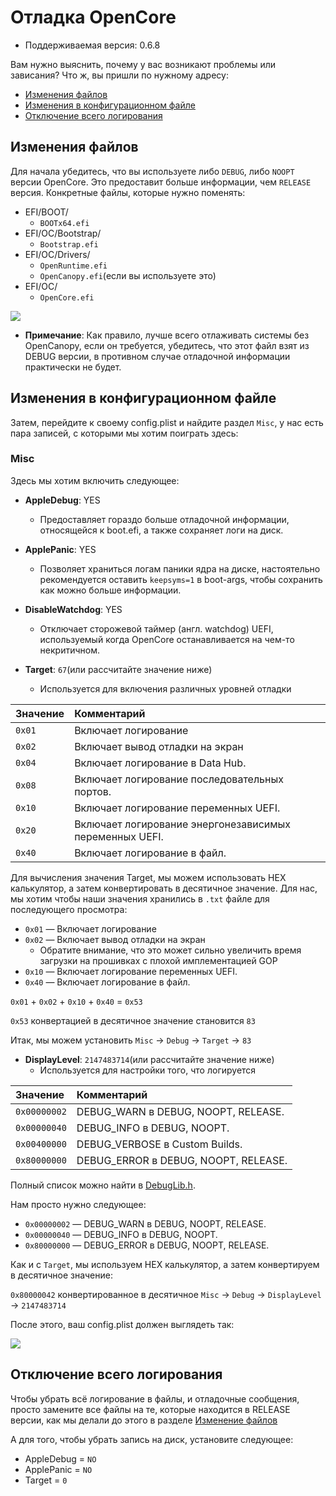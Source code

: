 # Отладка OpenCore

* Поддерживаемая версия: 0.6.8

Вам нужно выяснить, почему у вас возникают проблемы или зависания? Что ж, вы пришли по нужному адресу:

* [Изменения файлов](#изменения-фаилов)
* [Изменения в конфигурационном файле](#изменения-в-конфигурационном-фаиле)
* [Отключение всего логирования](#отключение-всего-логирования)

## Изменения файлов

Для начала убедитесь, что вы используете либо `DEBUG`, либо `NOOPT` версии OpenCore. Это предоставит больше информации, чем `RELEASE` версия. Конкретные файлы, которые нужно поменять:

* EFI/BOOT/
  * `BOOTx64.efi`
* EFI/OC/Bootstrap/
  * `Bootstrap.efi`
* EFI/OC/Drivers/
  * `OpenRuntime.efi`
  * `OpenCanopy.efi`(если вы используете это)
* EFI/OC/
  * `OpenCore.efi`

![](../../img/troubleshooting/debug-md/replace.png)

* **Примечание**: Как правило, лучше всего отлаживать системы без OpenCanopy, если он требуется, убедитесь, что этот файл взят из DEBUG версии, в противном случае отладочной информации практически не будет.

## Изменения в конфигурационном файле

Затем, перейдите к своему config.plist и найдите раздел `Misc`, у нас есть пара записей, с которыми мы хотим поиграть здесь:

### Misc

Здесь мы хотим включить следующее:

* **AppleDebug**: YES
  * Предоставляет гораздо больше отладочной информации, относящейся к boot.efi, а также сохраняет логи на диск.

* **ApplePanic**: YES
  * Позволяет храниться логам паники ядра на диске, настоятельно рекомендуется оставить `keepsyms=1` в boot-args, чтобы сохранить как можно больше информации.

* **DisableWatchdog**: YES
  * Отключает сторожевой таймер (англ. watchdog) UEFI, используемый когда OpenCore останавливается на чем-то некритичном.

* **Target**: `67`(или рассчитайте значение ниже)
  * Используется для включения различных уровней отладки

| Значение | Комментарий |
| :--- | :--- |
| `0x01` | Включает логирование |
| `0x02` | Включает вывод отладки на экран |
| `0x04` | Включает логирование в Data Hub. |
| `0x08` | Включает логирование последовательных портов. |
| `0x10` | Включает логирование переменных UEFI. |
| `0x20` | Включает логирование энергонезависимых переменных UEFI. |
| `0x40` | Включает логирование в файл. |

Для вычисления значения Target, мы можем использовать HEX калькулятор, а затем конвертировать в десятичное значение. Для нас, мы хотим чтобы наши значения хранились в `.txt` файле для последующего просмотра:

* `0x01` — Включает логирование
* `0x02` — Включает вывод отладки на экран
  * Обратите внимание, что это может сильно увеличить время загрузки на прошивках с плохой имплементацией GOP
* `0x10` — Включает логирование переменных UEFI.
* `0x40` — Включает логирование в файл.

`0x01` + `0x02` + `0x10` + `0x40` = `0x53`

`0x53` конвертацией в десятичное значение становится `83`

Итак, мы можем установить `Misc` -> `Debug` -> `Target` -> `83`

* **DisplayLevel**: `2147483714`(или рассчитайте значение ниже)
  * Используется для настройки того, что логируется

| Значение | Комментарий |
| :--- | :--- |
| `0x00000002` | DEBUG_WARN в DEBUG, NOOPT, RELEASE. |
| `0x00000040` | DEBUG_INFO в DEBUG, NOOPT. |
| `0x00400000` | DEBUG_VERBOSE в Custom Builds. |
| `0x80000000` | DEBUG_ERROR в DEBUG, NOOPT, RELEASE. |

  Полный список можно найти в [DebugLib.h](https://github.com/tianocore/edk2/blob/UDK2018/MdePkg/Include/Library/DebugLib.h).

Нам просто нужно следующее:

* `0x00000002` — DEBUG_WARN в DEBUG, NOOPT, RELEASE.
* `0x00000040` — DEBUG_INFO в DEBUG, NOOPT.
* `0x80000000` — DEBUG_ERROR в DEBUG, NOOPT, RELEASE.

Как и с `Target`, мы используем HEX калькулятор, а затем конвертируем в десятичное значение:

`0x80000042` конвертированное в десятичное `Misc` -> `Debug` -> `DisplayLevel` -> `2147483714`

После этого, ваш config.plist должен выглядеть так:

![](../../img/troubleshooting/debug-md/debug.png)

## Отключение всего логирования

Чтобы убрать всё логирование в файлы, и отладочные сообщения, просто замените все файлы на те, которые находится в RELEASE версии, как мы делали до этого в разделе [Изменение файлов](#изменения-фаилов)

А для того, чтобы убрать запись на диск, установите следующее:

* AppleDebug = `NO`
* ApplePanic = `NO`
* Target = `0`
